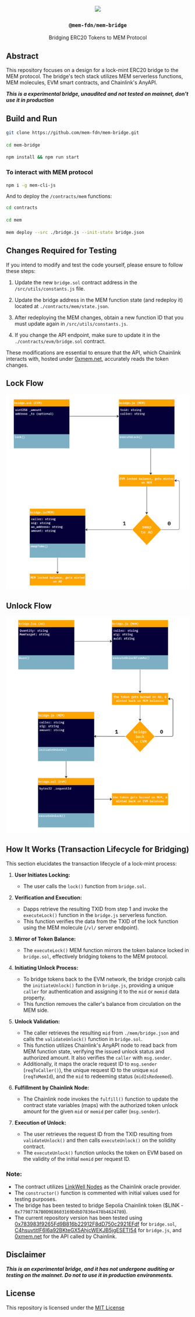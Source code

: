 <p align="center">
  <a href="https://mem.tech">
    <img src="https://github.com/decentldotland/MEM/assets/77340894/d840ef84-540f-4ccc-a7e0-1ed03c4af8dd" height="180">
  </a>
  <h3 align="center"><code>@mem-fdn/mem-bridge</code></h3>
  <p align="center">Bridging ERC20 Tokens to MEM Protocol</p>
</p>

## Abstract

This repository focuses on a design for a lock-mint ERC20 bridge to the MEM protocol. The bridge's tech stack utilizes MEM serverless functions, MEM molecules, EVM smart contracts, and Chainlink's AnyAPI.

***This is a experimental bridge, unaudited and not tested on mainnet, don't use it in production***

## Build and Run

```bash
git clone https://github.com/mem-fdn/mem-bridge.git

cd mem-bridge

npm install && npm run start
```

### To interact with MEM protocol

```bash
npm i -g mem-cli-js
```

And to deploy the `/contracts/mem` functions:

```bash
cd contracts

cd mem

mem deploy --src ./bridge.js --init-state bridge.json
```

## Changes Required for Testing

If you intend to modify and test the code yourself, please ensure to follow these steps:

1. Update the new `bridge.sol` contract address in the `/src/utils/constants.js` file.

2. Update the bridge address in the MEM function state (and redeploy it) located at `./contracts/mem/state.json`.

3. After redeploying the MEM changes, obtain a new function ID that you must update again in `/src/utils/constants.js`.

4. If you change the API endpoint, make sure to update it in the `./contracts/evm/bridge.sol` contract.

These modifications are essential to ensure that the API, which Chainlink interacts with, hosted under [0xmem.net](https://0xmem.net), accurately reads the token changes.

## Lock Flow

![lock](./img/lock.png)

## Unlock Flow

![unlock](./img/unlock.png)

## How It Works (Transaction Lifecycle for Bridging)

This section elucidates the transaction lifecycle of a lock-mint process:

1. **User Initiates Locking:** 
    - The user calls the `lock()` function from `bridge.sol`.

2. **Verification and Execution:**
    - Dapps retrieve the resulting TXID from step 1 and invoke the `executeLock()` function in the `bridge.js` serverless function.
    - This function verifies the data from the TXID of the lock function using the MEM molecule (`/vl/` server endpoint).

3. **Mirror of Token Balance:**
    - The `executeLock()` MEM function mirrors the token balance locked in `bridge.sol`, effectively bridging tokens to the MEM protocol.

4. **Initiating Unlock Process:**
    - To bridge tokens back to the EVM network, the bridge cronjob calls the `initiateUnlock()` function in `bridge.js`, providing a unique `caller` for authentication and assigning it to the `mid` or `memid` data property.
    - This function removes the caller's balance from circulation on the MEM side.

5. **Unlock Validation:**
    - The caller retrieves the resulting `mid` from `./mem/bridge.json` and calls the `validateUnlock()` function in `bridge.sol`.
    - This function utilizes Chainlink's AnyAPI node to read back from MEM function state, verifying the issued unlock status and authorized amount. It also verifies the `caller` with `msg.sender`.
    - Additionally, it maps the oracle request ID to `msg.sender` (`reqToCaller()`), the unique request ID to the unique `mid` (`reqToMemId`), and the `mid` to redeeming status (`midIsRedeemed`).

6. **Fulfillment by Chainlink Node:**
    - The Chainlink node invokes the `fulfill()` function to update the contract state variables (maps) with the authorized token unlock amount for the given `mid` or `memid` per caller (`msg.sender`).

7. **Execution of Unlock:**
    - The user retrieves the request ID from the TXID resulting from `validateUnlock()` and then calls `executeUnlock()` on the solidity contract.
    - The `executeUnlock()` function unlocks the token on EVM based on the validity of the initial `memid` per request ID.

### Note:

- The contract utilizes [LinkWell Nodes](https://linkwellnodes.io/) as the Chainlink oracle provider.
- The `constructor()` function is commented with initial values used for testing purposes.
- The bridge has been tested to bridge Sepolia Chainlink token ($LINK - `0x779877A7B0D9E8603169DdbD7836e478b4624789`).
- The current repository version has been tested using [0x783983f9265Fd9B816b22912F8dD750c2921EFdf](https://sepolia.etherscan.io/address/0x783983f9265Fd9B816b22912F8dD750c2921EFdf) for `bridge.sol`, [C4hsuvtitlF6I6a92BKteGX5AhjcWEKJB5jgESETI54](https://api.mem.tech/api/state/C4hsuvtitlF6I6a92BKteGX5AhjcWEKJB5jgESETI54) for `bridge.js`, and [0xmem.net](https://0xmem.net) for the API called by Chainlink.

## Disclaimer

***This is an experimental bridge, and it has not undergone auditing or testing on the mainnet. Do not to use it in production environments.***

## License
This repository is licensed under the [MIT License](./LICENSE)